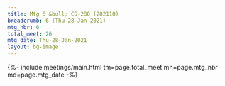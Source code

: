 ```yaml
---
title: Mtg 6 &bull; CS-280 (202110)
breadcrumb: 6 (Thu-28-Jan-2021)
mtg_nbr: 6
total_meet: 26
mtg_date: Thu-28-Jan-2021
layout: bg-image
---
```


{%- include meetings/main.html
    tm=page.total_meet
    mn=page.mtg_nbr
    md=page.mtg_date
-%}
